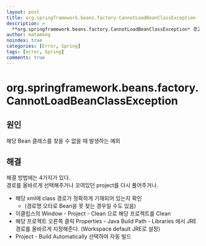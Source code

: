 ```yaml
---
layout: post
title: org.springframework.beans.factory.CannotLoadBeanClassException
description: >
  **org.springframework.beans.factory.CannotLoadBeanClassException* 경고문이 나올 때 해결방법
author: matamong
noindex: true
categories: [Error, Spring]
tags: [error, Spring]
comments: true
---
```


# **org.springframework.beans.factory.CannotLoadBeanClassException**

## 원인
해당 Bean 클래스를 찾을 수 없을 때 발생하는 예외
## 해결
해결 방법에는 4가지가 있다. <br>
경로를 올바르게 선택해주거나 꼬여있던 project를 다시 풀어주거나.
- 해당 xml에 class 경로가 정확하게 기재되어 있는지 확인 
    - (경로명 오타로 Bean을 못 찾는 경우일 수도 있음)
- 이클립스의 Window - Project - Clean 으로 해당 프로젝트를 Clean
- 해당 프로젝트 오른쪽 클릭 Properties - Java Build Path - Libraries  에서 JRE 경로를 올바르게 지정해준다. (Workspace default JRE로 설정)
- Project - Build Automatically 선택하여 자동 빌드